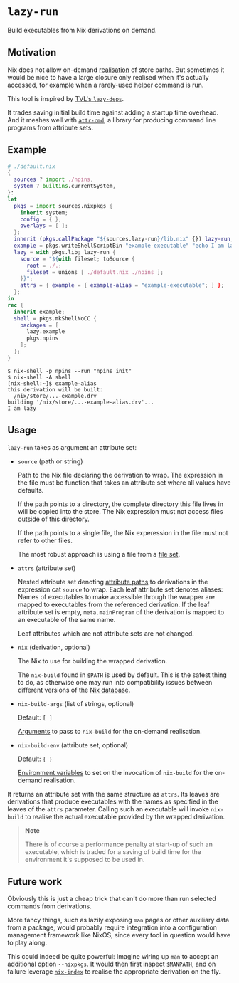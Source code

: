 # `lazy-run`

Build executables from Nix derivations on demand.

## Motivation

Nix does not allow on-demand [realisation](https://nix.dev/manual/nix/2.19/glossary#gloss-realise) of store paths.
But sometimes it would be nice to have a large closure only realised when it's actually accessed, for example when a rarely-used helper command is run.

This tool is inspired by [TVL's `lazy-deps`](https://cs.tvl.fyi/depot@0c0edd5928d48c9673dd185cd332f921e64135e7/-/blob/nix/lazy-deps/default.nix?).

It trades saving initial build time against adding a startup time overhead.
And it meshes well with [`attr-cmd`](https://github.com/fricklerhandwerk/attr-cmd), a library for producing command line programs from attribute sets.

## Example

```nix
# ./default.nix
{
  sources ? import ./npins,
  system ? builtins.currentSystem,
}:
let
  pkgs = import sources.nixpkgs {
    inherit system;
    config = { };
    overlays = [ ];
  };
  inherit (pkgs.callPackage "${sources.lazy-run}/lib.nix" {}) lazy-run;
  example = pkgs.writeShellScriptBin "example-executable" "echo I am lazy";
  lazy = with pkgs.lib; lazy-run {
    source = "${with fileset; toSource {
      root = ./.;
      fileset = unions [ ./default.nix ./npins ];
    }}";
    attrs = { example = { example-alias = "example-executable"; } };
  };
in
rec {
  inherit example;
  shell = pkgs.mkShellNoCC {
    packages = [
      lazy.example
      pkgs.npins
    ];
  };
}
```

```console
$ nix-shell -p npins --run "npins init"
$ nix-shell -A shell
[nix-shell:~]$ example-alias
this derivation will be built:
  /nix/store/...-example.drv
building '/nix/store/...-example-alias.drv'...
I am lazy
```

## Usage

`lazy-run` takes as argument an attribute set:

- `source` (path or string)

  Path to the Nix file declaring the derivation to wrap.
  The expression in the file must be function that takes an attribute set where all values have defaults.
  
  If the path points to a directory, the complete directory this file lives in will be copied into the store.
  The Nix expression must not access files outside of this directory.

  If the path points to a single file, the Nix experession in the file must not refer to other files.

  The most robust approach is using a file from a  [file set](https://nixos.org/manual/nixpkgs/stable/#sec-functions-library-fileset).

- `attrs` (attribute set)

  Nested attribute set denoting [attribute paths](https://nix.dev/manual/nix/2.19/language/operators#attribute-selection) to derivations in the expression cat `source` to wrap.
  Each leaf attribute set denotes aliases:
  Names of executables to make accessible through the wrapper are mapped to executables from the referenced derivation.
  If the leaf attribute set is empty, `meta.mainProgram` of the derivation is mapped to an executable of the same name.

  Leaf attributes which are not attribute sets are not changed.

- `nix` (derivation, optional)

  The Nix to use for building the wrapped derivation.

  The `nix-build` found in `$PATH` is used by default.
  This is the safest thing to do, as otherwise one may run into compatibility issues between different versions of the [Nix database](https://nix.dev/manual/nix/2.19/glossary#gloss-nix-database).

- `nix-build-args` (list of strings, optional)

  Default: `[ ]`

  [Arguments](https://nix.dev/manual/nix/2.19/command-ref/nix-build#options) to pass to `nix-build` for the on-demand realisation.

- `nix-build-env` (attribute set, optional)

  Default: `{ }`

  [Environment variables](https://nix.dev/manual/nix/2.19/command-ref/nix-build#common-environment-variables) to set on the invocation of `nix-build` for the on-demand realisation.

It returns an attribute set with the same structure as `attrs`.
Its leaves are derivations that produce executables with the names as specified in the leaves of the `attrs` parameter.
Calling such an executable will invoke `nix-build` to realise the actual executable provided by the wrapped derivation.

> **Note**
>
> There is of course a performance penalty at start-up of such an executable, which is traded for a saving of build time for the environment it's supposed to be used in.

## Future work

Obviously this is just a cheap trick that can't do more than run selected commands from derivations.

More fancy things, such as lazily exposing `man` pages or other auxiliary data from a package, would probably require integration into a configuration management framework like NixOS, since every tool in question would have to play along.

This could indeed be quite powerful:
Imagine wiring up `man` to accept an additional option `--nixpkgs`.
It would then first inspect `$MANPATH`, and on failure leverage [`nix-index`](https://github.com/nix-community/nix-index) to realise the appropriate derivation on the fly.
